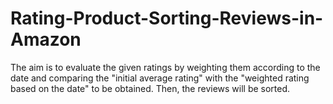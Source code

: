 # Rating-Product-Sorting-Reviews-in-Amazon
The aim is to evaluate the given ratings by weighting them according to the date and comparing the "initial average rating" with the "weighted rating based on the date" to be obtained.  Then, the reviews will be sorted.
